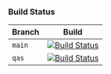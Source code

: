 ### Build Status

| Branch   | Build    |
| -------- | -------- |
| `main`   | [![Build Status](https://dev.azure.com/nuuvers/Nuuvify/_apis/build/status/CI-Github-Nuuvify.CommonPack?repoName=lzocateli00%2FNuuvify.CommonPack&branchName=main)](https://dev.azure.com/nuuvers/Nuuvify/_build/latest?definitionId=23&repoName=lzocateli00%2FNuuvify.CommonPack&branchName=main) |
| `qas`    | [![Build Status](https://dev.azure.com/nuuvers/Nuuvify/_apis/build/status/CI-Github-Nuuvify.CommonPack?repoName=lzocateli00%2FNuuvify.CommonPack&branchName=qas)](https://dev.azure.com/nuuvers/Nuuvify/_build/latest?definitionId=23&repoName=lzocateli00%2FNuuvify.CommonPack&branchName=qas) |
